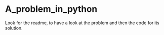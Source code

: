 # A_problem_in_python
Look for the readme, to have a look at the problem and then the code for its solution.

